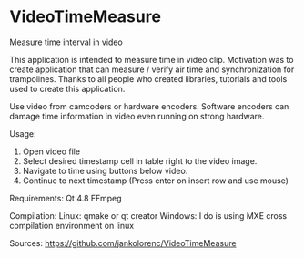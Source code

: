 VideoTimeMeasure
================

Measure time interval in video

This application is intended to measure time in video clip. Motivation was to create application that can measure / verify air time and synchronization for trampolines.
Thanks to all people who created libraries, tutorials and tools used to create this application.

Use video from camcoders or hardware encoders. Software encoders can damage time information in video even running on strong hardware.

Usage:
1. Open video file
2. Select desired timestamp cell in table right to the video image.
3. Navigate to time using buttons below video.
4. Continue to next timestamp (Press enter on insert row and use mouse)

Requirements:
Qt 4.8
FFmpeg

Compilation:
Linux: qmake or qt creator
Windows: I do is using MXE cross compilation environment on linux

Sources:
https://github.com/jankolorenc/VideoTimeMeasure
